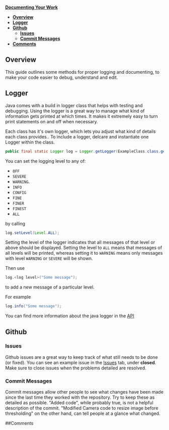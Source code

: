 **[Documenting Your Work](https://github.com/CMUFeiyue/Guides/wiki/Documenting-your-work)**
* **[Overview](https://github.com/CMUFeiyue/Guides/wiki/Documenting-your-work#overview)**
* **[Logger](https://github.com/CMUFeiyue/Guides/wiki/Documenting-your-work#logger)**
* **[Github](https://github.com/CMUFeiyue/Guides/wiki/Documenting-your-work#github)**
  * **[Issues](https://github.com/CMUFeiyue/Guides/wiki/Documenting-your-work#issues)**
  * **[Commit Messages](https://github.com/CMUFeiyue/Guides/wiki/Documenting-your-work#commit-messages)**
* **[Comments](https://github.com/CMUFeiyue/Guides/wiki/Documenting-your-work#comments)**


## Overview
This guide outlines some methods for proper logging and documenting, to make your code easier to debug, understand and edit.

## Logger
Java comes with a build in logger class that helps with testing and debugging. Using the logger is a great way to manage what kind of information gets printed at which times. It makes it extremely easy to turn print statements on and off when necessary.

Each class has it's own logger, which lets you adjust what kind of details each class provides.. To include a logger, delcare and instantiate one Logger within the class.
```java
public final static Logger log = Logger.getLogger(ExampleClass.class.getName());
```

You can set the logging level to any of:
- `OFF`
- `SEVERE`
- `WARNING`.
- `INFO`
- `CONFIG`
- `FINE`
- `FINER`
- `FINEST`
- `ALL`

by calling
```java
log.setLevel(Level.ALL);
```
Setting the level of the logger indicates that all messages of that level or above should be displayed. Setting the level to `ALL` means that messages of all levels will be printed, whereas setting it to `WARNING` means only messages with level `WARNING` or `SEVERE` will be shown.

Then use
```java
log.<log level>("Some message");
```
to add a new message of a particular level.

For example
```java
log.info("Some message");
```

You can find more information about the java logger in the [API](http://docs.oracle.com/javase/6/docs/api/java/util/logging/package-summary.html)

## Github
### Issues
Github issues are a great way to keep track of what still needs to be done (or fixed). You can see an example issue in the [Issues](https://github.com/CMUFeiyue/Guides/issues) tab, under **closed**. Make sure to close issues when the problems detailed are resolved.

### Commit Messages
Commit messages allow other people to see what changes have been made since the last time they worked with the repository. Try to keep these as detailed as possible. "Added code", while probably true, is not a helpful description of the commit. "Modified Camera code to resize image before thresholding" on the other hand, can tell people at a glance what changed.

##Comments